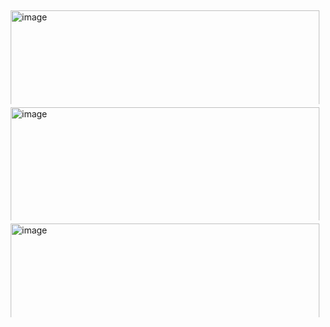 <div class="container">
  <div class="column">
    <img src="https://cdn.jsdelivr.net/gh/Brandoooon/myBlog/docs/photography/img/column1/2.jpg" alt="image">
    <img src="https://cdn.jsdelivr.net/gh/Brandoooon/myBlog/docs/photography/img/column1/20.jpg" alt="image">
    <img src="https://cdn.jsdelivr.net/gh/Brandoooon/myBlog/docs/photography/img/column1/35.jpg" alt="image">
    <img src="https://cdn.jsdelivr.net/gh/Brandoooon/myBlog/docs/photography/img/column1/38.jpg" alt="image">
    <img src="https://cdn.jsdelivr.net/gh/Brandoooon/myBlog/docs/photography/img/column2/37.jpg" alt="image">
  </div>
  <div class="column">
  	<img src="https://cdn.jsdelivr.net/gh/Brandoooon/myBlog/docs/photography/img/column2/39.jpg" alt="image">
    <img src="https://cdn.jsdelivr.net/gh/Brandoooon/myBlog/docs/photography/img/column2/2.jpg" alt="image">
    <img src="https://cdn.jsdelivr.net/gh/Brandoooon/myBlog/docs/photography/img/column2/6.jpg" alt="image">
    <img src="https://cdn.jsdelivr.net/gh/Brandoooon/myBlog/docs/photography/img/column2/34.jpg" alt="image">
  	<img src="https://cdn.jsdelivr.net/gh/Brandoooon/myBlog/docs/photography/img/column2/35.jpg" alt="image">
  	<img src="https://cdn.jsdelivr.net/gh/Brandoooon/myBlog/docs/photography/img/column2/38.jpg" alt="image">
  </div>
  <div class="column">
    <img src="https://cdn.jsdelivr.net/gh/Brandoooon/myBlog/docs/photography/img/column3/25.jpg" alt="image">
    <img src="https://cdn.jsdelivr.net/gh/Brandoooon/myBlog/docs/photography/img/column3/27.jpg" alt="image">
    <img src="https://cdn.jsdelivr.net/gh/Brandoooon/myBlog/docs/photography/img/column3/28.jpg" alt="image">
  	<img src="https://cdn.jsdelivr.net/gh/Brandoooon/myBlog/docs/photography/img/column3/17.jpg" alt="image">
  	<img src="https://cdn.jsdelivr.net/gh/Brandoooon/myBlog/docs/photography/img/column3/29.jpg" alt="image">
  </div>
</div>

<style>
  .container{
      display: flex;
      flex-flow: row wrap;
      justify-content: space-between;
  }
  .column{
      flex: 32%;
      margin: 0 5px;
  }
  img{
      width: 100%;
      margin: 5px 0;
  }

</style>